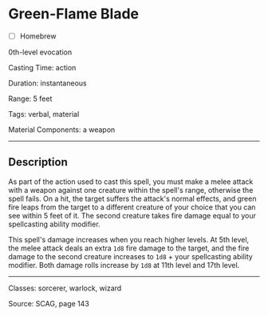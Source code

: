 # Green-Flame Blade

- [ ] Homebrew

0th-level evocation

Casting Time: action

Duration: instantaneous

Range: 5 feet

Tags: verbal, material

Material Components: a weapon

---

## Description
As part of the action used to cast this spell, you must make a melee attack with a weapon against one creature within the spell's range, otherwise the spell fails. On a hit, the target suffers the attack's normal effects, and green fire leaps from the target to a different creature of your choice that you can see within 5 feet of it. The second creature takes fire damage equal to your spellcasting ability modifier.

This spell's damage increases when you reach higher levels. At 5th level, the melee attack deals an extra `1d8` fire damage to the target, and the fire damage to the second creature increases to `1d8` + your spellcasting ability modifier. Both damage rolls increase by `1d8` at 11th level and 17th level.

---

Classes: sorcerer, warlock, wizard

Source: SCAG, page 143
